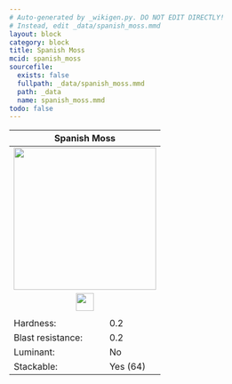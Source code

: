 ```yaml
---
# Auto-generated by _wikigen.py. DO NOT EDIT DIRECTLY!
# Instead, edit _data/spanish_moss.mmd
layout: block
category: block
title: Spanish Moss
mcid: spanish_moss
sourcefile:
  exists: false
  fullpath: _data/spanish_moss.mmd
  path: _data
  name: spanish_moss.mmd
todo: false
---
```


<table class="block-info"><thead><tr>
<th colspan=2>Spanish Moss</th>
</tr></thead><tbody>
<tr><td colspan=2 class="cell-image-big" style="text-align:center"><img onerror="this.src={{ "/img/missing_lg.png" | relative_url | jsonify | escape }}" src="/allotment/img/textures/allotment/spanish_moss.png" width="256" height="256" alt="" class="preview-icon"></td></tr>
<tr><td colspan=2 class="cell-image-small" style="text-align:center"><img onerror="this.src={{ "/img/missing.png" | relative_url | jsonify | escape }}" src="/allotment/img/inventory_textures/allotment/spanish_moss.png" width="32" height="32" alt="" class="inventory-icon"></td></tr>
<tr><td colspan=2 style="text-align:center"><span class="tool-info tool-hoe tool-level-0" title="Breaks faster with a Hoe"></span></td></tr>
<tr><td>Hardness:</td><td>0.2</td></tr>
<tr><td>Blast resistance:</td><td>0.2</td></tr>
<tr><td>Luminant:</td><td>No</td></tr>
<tr><td>Stackable:</td><td>Yes (64)</td></tr>
</tbody></table>

